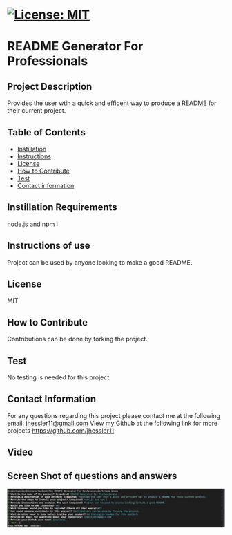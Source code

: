 
  # [![License: MIT](https://img.shields.io/badge/License-MIT-yellow.svg)](https://opensource.org/licenses/MIT)
  # README Generator For Professionals

  ## Project Description 
  Provides the user wtih a quick and efficent way to produce a README for their current project.

  ## Table of Contents
  - [Instillation](#Instillation-Requirements)
  - [Instructions](#Instructions-of-use)
  - [License](#License)
  - [How to Contribute](#How-to-Contribute) 
  - [Test](#Test) 
  - [Contact information](#Contact-information)
  
  ## Instillation Requirements
  node.js and npm i 

  ## Instructions of use
  Project can be used by anyone looking to make a good README.

  ## License
  MIT

  ## How to Contribute
  Contributions can be done by forking the project.

  ## Test 
  No testing is needed for this project.

  ## Contact Information 
  For any questions regarding this project please contact me at the following email: jhessler11@gmail.com
  View my Github at the following link for more projects https://github.com/jhessler11
  
  ## Video


  ## Screen Shot of questions and answers
  ![Alt text](https://github.com/JHESSLER11/README-Generator-For-Professionals/blob/main/assets/images/questions%20and%20answers.png)
